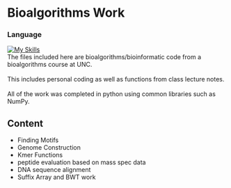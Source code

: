 # Bioalgorithms Work
### Language 
[![My Skills](https://skills.thijs.gg/icons?i=python)](https://skills.thijs.gg)
<br>
The files included here are bioalgorithms/bioinformatic code from a bioalgorithms course at UNC.
<br><br>
This includes personal coding as well as functions from class lecture notes.
<br><br>
All of the work was completed in python using common libraries such as NumPy.
<br>
## Content
- Finding Motifs
- Genome Construction
- Kmer Functions
- peptide evaluation based on mass spec data
- DNA sequence alignment
- Suffix Array and BWT work
